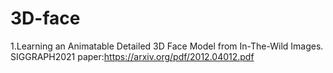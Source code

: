 # 3D-face

1.Learning an Animatable Detailed 3D Face Model from In-The-Wild Images.  SIGGRAPH2021
paper:https://arxiv.org/pdf/2012.04012.pdf



